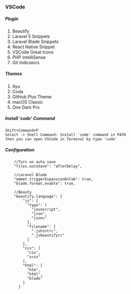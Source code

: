 ### VSCode

##### Plugin
1. Beautify
2. Laravel 5 Snippets
3. Laravel Blade Snippets
4. React Native Snippet
5. VSCode Great Icons
6. PHP IntelliSense
7. Git Indicators

##### Themes
1. Ayu
2. Coda
3. GitHub Plus Theme
4. macOS Classic
5. One Dark Pro

#####  Install 'code' Command
```
Shift+Command+P
Select -> Shell Command: Install 'code' command in PATH
then you can open VSCode in Terminal by type 'code'
```

##### Configuration

```
	//Turn on auto save
    "files.autoSave": "afterDelay",

    //Laravel Blade
    "emmet.triggerExpansionOnTab": true,
    "blade.format.enable": true,     

    //Beauty
    "beautify.language": {
        "js": {
          "type": [
            "javascript",
            "json",
            "jsonc"
          ],
          "filename": [
            ".jshintrc",
            ".jsbeautifyrc"
          ]
        },
        "css": [
          "css",
          "scss"
        ],
        "html": [
          "htm",
          "html",
          "blade"
        ]
      }
```

